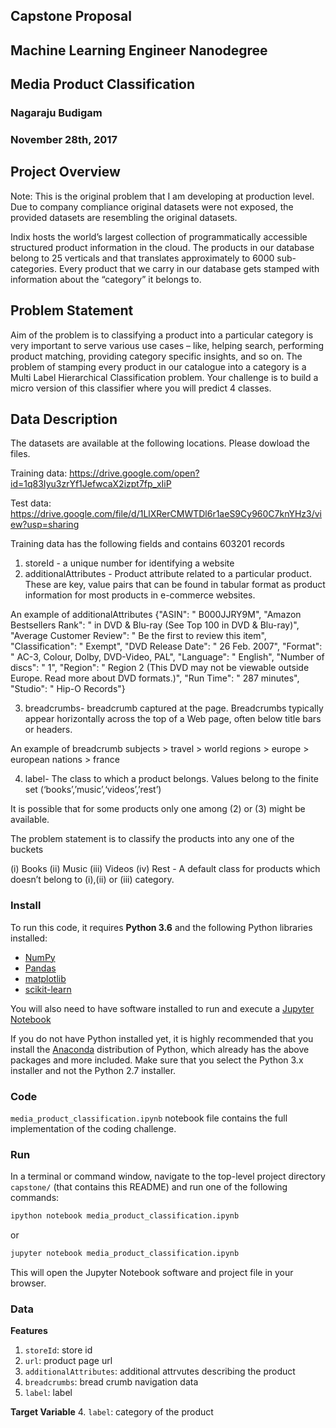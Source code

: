 ## Capstone Proposal
## Machine Learning Engineer Nanodegree


## Media Product Classification 
### Nagaraju Budigam
###                                              November 28th, 2017


## Project Overview

Note: This is the original problem that I am developing at production level. Due to company compliance original datasets were not exposed, the provided datasets are resembling the original datasets.

Indix hosts the world’s largest collection of programmatically accessible structured product information in the cloud. The products in our database belong to 25 verticals and that translates approximately to 6000 sub-categories. Every product that we carry in our database gets stamped with information about the “category” it belongs to. 

## Problem Statement

Aim of the problem is to classifying a product into a particular category is very important to serve various use cases – like, helping search, performing product matching, providing category specific insights, and so on. The problem of stamping every product in our catalogue into a category is a Multi Label Hierarchical Classification problem. Your challenge is to build a micro version of this classifier where you will predict 4 classes.

## Data Description

The datasets are available at the following locations. Please dowload the files.

Training data: 
https://drive.google.com/open?id=1q83Iyu3zrYf1JefwcaX2izpt7fp_xIiP

Test data: 
https://drive.google.com/file/d/1LlXRerCMWTDl6r1aeS9Cy960C7knYHz3/view?usp=sharing


Training data has the following fields and contains 603201 records
1. storeId - a unique number for identifying a website
2. additionalAttributes - Product attribute related to a particular product. These are key, value pairs that can be found in tabular format as product information for most products in e-commerce websites.


An example of additionalAttributes
{"ASIN": " B000JJRY9M",
"Amazon Bestsellers Rank": " in DVD & Blu-ray (See Top 100 in DVD & Blu-ray)",
"Average Customer Review": " Be the first to review this item",
"Classification": " Exempt",
"DVD Release Date": " 26 Feb. 2007",
"Format": " AC-3, Colour, Dolby, DVD-Video, PAL",
"Language": " English",
"Number of discs": " 1",
"Region": " Region 2 (This DVD may not be viewable outside Europe. Read more about
DVD formats.)",
"Run Time": " 287 minutes",
"Studio": " Hip-O Records"}

3. breadcrumbs- breadcrumb captured at the page. Breadcrumbs typically appear horizontally across the top of a Web page, often below title bars or headers.

An example of breadcrumb
subjects > travel > world regions > europe > european nations > france

4. label- The class to which a product belongs. Values belong to the finite set (‘books’,’music’,‘videos’,’rest’)

It is possible that for some products only one among (2) or (3) might be available. 

The problem statement is to classify the products into any one of the buckets

(i) Books
(ii) Music
(iii) Videos
(iv) Rest - A default class for products which doesn’t belong to (i),(ii) or (iii) category.



### Install

To run this code, it requires **Python 3.6** and the following Python libraries installed:

- [NumPy](http://www.numpy.org/)
- [Pandas](http://pandas.pydata.org/)
- [matplotlib](http://matplotlib.org/)
- [scikit-learn](http://scikit-learn.org/stable/)

You will also need to have software installed to run and execute a [Jupyter Notebook](http://ipython.org/notebook.html)

If you do not have Python installed yet, it is highly recommended that you install the [Anaconda](http://continuum.io/downloads) distribution of Python, which already has the above packages and more included. Make sure that you select the Python 3.x installer and not the Python 2.7 installer.

### Code

`media_product_classification.ipynb` notebook file contains the full implementation of the coding challenge.

### Run

In a terminal or command window, navigate to the top-level project directory `capstone/` (that contains this README) and run one of the following commands:

```bash
ipython notebook media_product_classification.ipynb
```  
or
```bash
jupyter notebook media_product_classification.ipynb
```

This will open the Jupyter Notebook software and project file in your browser.

### Data

**Features**
1. `storeId`: store id
2. `url`: product page url
3. `additionalAttributes`: additional attrvutes describing the product
4. `breadcrumbs`: bread crumb navigation data
5. `label`: label

**Target Variable**
4. `label`: category of the product
